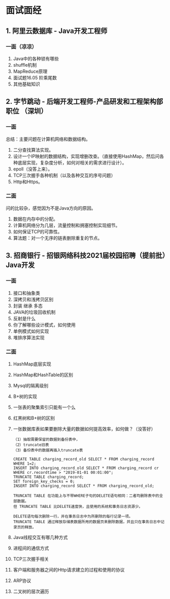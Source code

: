 # 面试面经

## 1. 阿里云数据库 - Java开发工程师

### 一面（凉凉）

1. Java中的各种锁有哪些
2. shuffle机制
3. MapReduce原理
4. 面试题16.05 阶乘尾数
5. 其他基础知识

## 2. 字节跳动 - 后端开发工程师-产品研发和工程架构部职位 （深圳）

### 一面

总结：主要问题在计算机网络和数据结构。

1. 二分查找算法实现。
2. 设计一个IP映射的数据结构，实现增删改查。（直接使用HashMap，然后问各种底层实现，复杂度分析，如何对相关的需求进行设计）。
3. epoll（没答上来）。
4. TCP三次握手各种机制（以及各种交互的序号问题）
5. Http和Https。

### 二面

问的比较杂，感觉因为不是Java方向的原因。

1. 数据在内存中的分配。
2. 计算机网络分为几层，流量控制和拥塞控制实现细节。
3. 如何保证TCP的可靠性。
4. 算法题：对一个无序的链表删除重复的节点。

## 3. 招商银行 - 招银网络科技2021届校园招聘（提前批）Java开发

### 一面

1. 接口和抽象类
2. 深拷贝和浅拷贝区别
3. 封装 继承 多态
4. JAVA的垃圾回收机制
5. 反射是什么
6. 你了解哪些设计模式，如何使用
7. 单例模式如何实现
8. 堆排序算法实现

### 二面

1. HashMap底层实现

2. HashMap和HashTable的区别

3. Mysql的隔离级别

4. B+树的实现

5. 一张表的聚集索引只能有一个么

6. 红黑树和B+树的区别

7. 一张数据库表如果要删除大量的数据如何提高效率，如何做？（没答好）

       （1）抽取需要保留的数据到备份表中，
       （2）truncate旧表
       （3）备份表中的数据再插入truncate表
       
       CREATE TABLE charging_record_old SELECT * FROM charging_record WHERE 1=2;
       INSERT INTO charging_record_old SELECT * FROM charging_record cr WHERE cr.recordtime > "2019-01-01 00:01:00";
       TRUNCATE TABLE charging_record;
       SET foreign_key_checks = 0;
       INSERT INTO charging_record SELECT * FROM charging_record_old;
       
       TRUNCATE TABLE 在功能上与不带WHERE子句的DELETE语句相同：二者均删除表中的全部数据。
       但 TRUNCATE TABLE 比DELETE速度快，且使用的系统和事务日志资源少。  
       
       DELETE语句每次删除一行，并在事务日志中为所删除的每行记录一项。
       TRUNCATE TABLE 通过释放存储表数据所用的数据页来删除数据，并且只在事务日志中记录页的释放。

8. Java线程交互有哪几种方式

9. 进程间的通信方式

10. TCP三次握手相关

11. 客户端和服务器之间的Http请求建立的过程和使用的协议

12. ARP协议

13. 二叉树的层次遍历